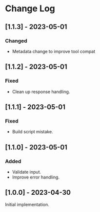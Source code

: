 # Change Log

## [1.1.3] - 2023-05-01

### Changed

- Metadata change to improve tool compat

## [1.1.2] - 2023-05-01

### Fixed

- Clean up response handling.

## [1.1.1] - 2023-05-01

### Fixed

- Build script mistake.

## [1.1.0] - 2023-05-01

### Added

- Validate input.
- Improve error handling.

## [1.0.0] - 2023-04-30

Initial implementation.
